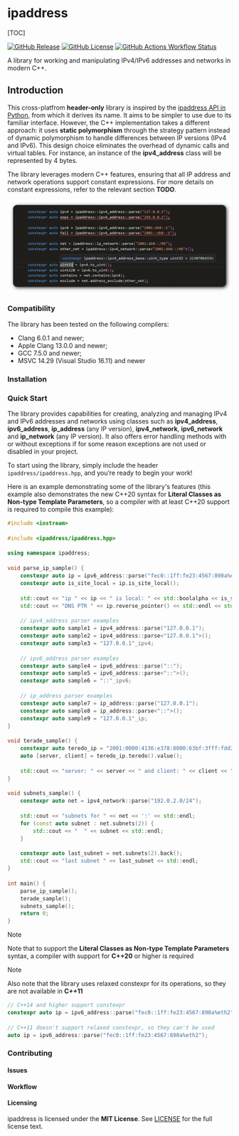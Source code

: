# ipaddress

[TOC]

[![GitHub Release](https://img.shields.io/github/v/release/vladimirshaleev/ipaddress?sort=semver&display_name=tag)](https://github.com/VladimirShaleev/ipaddress/releases)
[![GitHub License](https://img.shields.io/github/license/vladimirshaleev/ipaddress)](https://github.com/VladimirShaleev/ipaddress/blob/main/LICENSE)
[![GitHub Actions Workflow Status](https://img.shields.io/github/actions/workflow/status/vladimirshaleev/ipaddress/tests.yml?branch=main&logo=github&label=tests)
](https://github.com/VladimirShaleev/ipaddress/actions/workflows/tests.yml)

A library for working and manipulating IPv4/IPv6 addresses and networks in modern C++.

## Introduction

This cross-platfrom **header-only** library is inspired by the [ipaddress API in Python](https://docs.python.org/3.12/library/ipaddress.html), 
from which it derives its name. It aims to be simpler to use due to its familiar interface. However, the C++ implementation takes 
a different approach: it uses **static polymorphism** through the strategy pattern instead of dynamic polymorphism to handle 
differences between IP versions (IPv4 and IPv6). This design choice eliminates the overhead of dynamic calls and virtual tables. 
For instance, an instance of the **ipv4_address** class will be represented by 4 bytes.

The library leverages modern C++ features, ensuring that all IP address and network operations support constant expressions. 
For more details on constant expressions, refer to the relevant section **TODO**.

![Constexpr](doc/img/constexpr.png "Errors are known at Compile Time")

### Compatibility

The library has been tested on the following compilers:

* Clang 6.0.1 and newer;
* Apple Clang 13.0.0 and newer;
* GCC 7.5.0 and newer;
* MSVC 14.29 (Visual Studio 16.11) and newer

### Installation



### Quick Start

The library provides capabilities for creating, analyzing and managing IPv4 and IPv6 addresses and networks using classes such 
as **ipv4_address**, **ipv6_address**, **ip_address** (any IP version), **ipv4_network**, **ipv6_network** and **ip_network** 
(any IP version). It also offers error handling methods with or without exceptions if for some reason exceptions are not used 
or disabled in your project.

To start using the library, simply include the header `ipaddress/ipaddress.hpp`, and you’re ready to begin your work!

Here is an example demonstrating some of the library's features (this example also demonstrates the new C++20 syntax for 
**Literal Classes as Non-type Template Parameters**, so a compiler with at least C++20 support is required to compile this example):

```cpp
#include <iostream>

#include <ipaddress/ipaddress.hpp>

using namespace ipaddress;

void parse_ip_sample() {
    constexpr auto ip = ipv6_address::parse("fec0::1ff:fe23:4567:890a%eth2");
    constexpr auto is_site_local = ip.is_site_local();

    std::cout << "ip " << ip << " is local: " << std::boolalpha << is_site_local << std::endl;
    std::cout << "DNS PTR " << ip.reverse_pointer() << std::endl << std::endl;
    
    // ipv4_address parser examples
    constexpr auto sample1 = ipv4_address::parse("127.0.0.1");
    constexpr auto sample2 = ipv4_address::parse<"127.0.0.1">();
    constexpr auto sample3 = "127.0.0.1"_ipv4;

    // ipv6_address parser examples
    constexpr auto sample4 = ipv6_address::parse("::");
    constexpr auto sample5 = ipv6_address::parse<"::">();
    constexpr auto sample6 = "::"_ipv6;

    // ip_address parser examples
    constexpr auto sample7 = ip_address::parse("127.0.0.1");
    constexpr auto sample8 = ip_address::parse<"::">();
    constexpr auto sample9 = "127.0.0.1"_ip;
}

void terade_sample() {
    constexpr auto teredo_ip = "2001:0000:4136:e378:8000:63bf:3fff:fdd2"_ipv6;
    auto [server, client] = teredo_ip.teredo().value();

    std::cout << "server: " << server << " and client: " << client << " for " << teredo_ip << std::endl << std::endl;
}

void subnets_sample() {
    constexpr auto net = ipv4_network::parse("192.0.2.0/24");

    std::cout << "subnets for " << net << ':' << std::endl;
    for (const auto subnet : net.subnets(2)) {
        std::cout << "  " << subnet << std::endl;
    }

    constexpr auto last_subnet = net.subnets(2).back();
    std::cout << "last subnet " << last_subnet << std::endl;
}

int main() {
    parse_ip_sample();
    terade_sample();
    subnets_sample();
    return 0;
}
```

> [!note]
> Note that to support the **Literal Classes as Non-type Template Parameters** syntax, a compiler 
> with support for **C++20** or higher is required

> [!note]
> Also note that the library uses relaxed constexpr for its operations, so they are not available in **C++11**
>
> ```cpp
> // C++14 and higher support constexpr
> constexpr auto ip = ipv6_address::parse("fec0::1ff:fe23:4567:890a%eth2");
> 
> // C++11 doesn't support relaxed constexpr, so they can't be used
> auto ip = ipv6_address::parse("fec0::1ff:fe23:4567:890a%eth2");
> ```

### Contributing

#### Issues

#### Workflow

#### Licensing

ipaddress is licensed under the **MIT License**. See [LICENSE](https://github.com/VladimirShaleev/ipaddress/blob/main/LICENSE) for the full license text.
